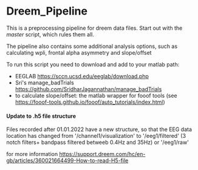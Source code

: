 # Dreem_Pipeline

This is a preprocessing pipeline for dreem data files. Start out with the _master_ script, which rules them all.

The pipeline also contains some additional analysis options, such as calculating wpli, frontal alpha asymmetry and slope/offset

To run this script you need to download and add to your matlab path:
- EEGLAB https://sccn.ucsd.edu/eeglab/download.php 
- Sri's manage_badTrials https://github.com/SridharJagannathan/manage_badTrials
- to calculate slope/offset: the matlab wrapper for fooof tools (see https://fooof-tools.github.io/fooof/auto_tutorials/index.html)


#### Update to .h5 file structure

Files recorded after 01.01.2022 have a new structure, so that the EEG data location has changed from
'/channel1/visualization'
to
'/eeg1/filtered' (3 notch filters+ bandpass filtered betweeb 0.4Hz and 35Hz)
or 
'/eeg1/raw'

for more information https://support.dreem.com/hc/en-gb/articles/360021664499-How-to-read-H5-file
